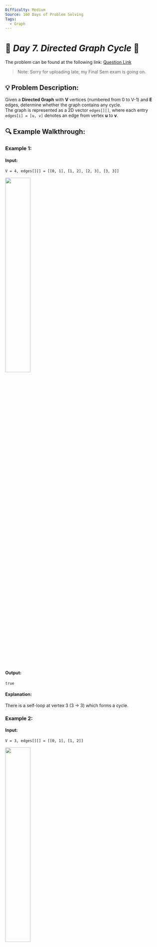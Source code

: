 ```yaml
---
Difficulty: Medium
Source: 160 Days of Problem Solving
Tags:
  - Graph
---
```


# 🚀 _Day 7. Directed Graph Cycle_ 🧠

The problem can be found at the following link: [Question Link](https://www.geeksforgeeks.org/batch/gfg-160-problems/track/graph-gfg-160/problem/detect-cycle-in-a-directed-graph)

> Note: Sorry for uploading late, my Final Sem exam is going on.

## 💡 **Problem Description:**

Given a **Directed Graph** with **V** vertices (numbered from 0 to V-1) and **E** edges, determine whether the graph contains any cycle.  
The graph is represented as a 2D vector `edges[][]`, where each entry `edges[i] = [u, v]` denotes an edge from vertex **u** to **v**.

## 🔍 **Example Walkthrough:**

### **Example 1:**

#### **Input:**

```
V = 4, edges[][] = [[0, 1], [1, 2], [2, 3], [3, 3]]
```

<img src="https://github.com/user-attachments/assets/21442886-5a6a-4278-86ae-bc2b7d397a96" width="40%">

#### **Output:**

```
true
```

#### **Explanation:**

There is a self-loop at vertex 3 (3 -> 3) which forms a cycle.

### **Example 2:**

#### **Input:**

```
V = 3, edges[][] = [[0, 1], [1, 2]]
```

<img src="https://github.com/user-attachments/assets/e029ecbb-377d-4dcb-bf42-01eed3f04149" width="40%">

#### **Output:**

```
false
```

#### **Explanation:**

There is no cycle in the graph.

## 🎯 **My Approach:**

### **Kahn’s Algorithm (BFS-based Cycle Detection)**

1. **Build the Graph and Compute In-Degrees:**

   - Convert the edge list into an adjacency list.
   - Compute the in-degree for each vertex.

2. **Initialize a Queue:**

   - Add all vertices with zero in-degree into a queue.

3. **Process Vertices:**

   - While the queue is not empty, remove a vertex and decrement the in-degree of its neighbors.
   - If any neighbor’s in-degree becomes zero, add it to the queue.
   - Count the number of vertices processed.

4. **Cycle Check:**
   - If the count of processed vertices is not equal to V, a cycle exists.

## 🕒 **Time and Auxiliary Space Complexity**

- **Expected Time Complexity:** O(V + E), since each vertex and edge is processed once.
- **Expected Auxiliary Space Complexity:** O(V + E), due to the in-degree array, adjacency list, and queue.

## 📝 **Solution Code**

## **Code (C)**

```c
bool isCycle(struct graph *g, int n, int m) {
    int in[N] = {}, q[N], f = 0, r = 0, c = 0;
    for (int i = 0; i < n; i++)
        for (struct ListNode *p = g->head[i]; p; p = p->next)
            in[p->data]++;
    for (int i = 0; i < n; i++) if (!in[i]) q[r++] = i;
    while (f < r) {
        int u = q[f++];
        c++;
        for (struct ListNode *p = g->head[u]; p; p = p->next)
            if (--in[p->data] == 0) q[r++] = p->data;
    }
    return c != n;
}
```

## **Code (C++)**

```cpp
class Solution {
public:
    bool isCyclic(int V, vector<vector<int>>& edges) {
        vector<vector<int>> g(V);
        vector<int> in(V);
        for (auto& e : edges) g[e[0]].push_back(e[1]), in[e[1]]++;
        queue<int> q;
        for (int i = 0; i < V; i++) if (!in[i]) q.push(i);
        int c = 0;
        while (!q.empty()) {
            int u = q.front(); q.pop(); c++;
            for (int v : g[u]) if (--in[v] == 0) q.push(v);
        }
        return c != V;
    }
};
```

<details>
<summary><h2 align="center">⚡ Alternative Approaches</h2></summary>

## 📊 **2️⃣ DFS-Based Cycle Detection (Recursive)**

#### **Algorithm Steps:**

1. Build an adjacency list from the edge list.
2. Use two arrays: `visited` (to mark processed nodes) and `recStack` (to track nodes in the current DFS recursion).
3. For each unvisited node, run a DFS.
4. If you reach a node that is already in the recursion stack, a cycle exists.

```cpp
class Solution {
    bool dfs(int u, vector<vector<int>>& g, vector<bool>& vis, vector<bool>& recStack) {
        vis[u] = recStack[u] = true;
        for (int v : g[u]) {
            if (!vis[v] && dfs(v, g, vis, recStack))
                return true;
            else if (recStack[v])
                return true;
        }
        recStack[u] = false;
        return false;
    }
public:
    bool isCyclic(int V, vector<vector<int>>& edges) {
        vector<vector<int>> g(V);
        for (auto &e : edges)
            g[e[0]].push_back(e[1]);
        vector<bool> vis(V, false), recStack(V, false);
        for (int i = 0; i < V; i++)
            if (!vis[i] && dfs(i, g, vis, recStack))
                return true;
        return false;
    }
};
```

#### 📝 **Complexity Analysis:**

- **Time Complexity:** `O(V + E)`
- **Space Complexity:** `O(V)` for recursion stack and visited tracking

#### ✅ **Why This Approach?**

This DFS-based method is intuitive for cycle detection and often simpler to implement, but may face recursion depth issues for very deep graphs.

## 📊 **3️⃣ DFS-Based Cycle Detection (Iterative using Stack)**

#### **Algorithm Steps:**

1. Convert the edge list into an adjacency list.
2. Instead of recursion, use an explicit stack along with two marker arrays to track visited nodes and nodes currently in the stack.
3. Check for back edges indicating a cycle.

```cpp
class Solution {
public:
    bool isCyclic(int V, vector<vector<int>>& edges) {
        vector<vector<int>> g(V);
        for (auto &e : edges)
            g[e[0]].push_back(e[1]);
        vector<bool> vis(V, false), inStack(V, false);
        for (int i = 0; i < V; i++) {
            if (!vis[i]) {
                stack<int> st;
                st.push(i);
                while (!st.empty()) {
                    int u = st.top();
                    if (!vis[u]) {
                        vis[u] = inStack[u] = true;
                    }
                    bool found = false;
                    for (int v : g[u]) {
                        if (!vis[v]) {
                            st.push(v);
                            found = true;
                            break;
                        } else if (inStack[v]) {
                            return true;
                        }
                    }
                    if (!found) {
                        inStack[u] = false;
                        st.pop();
                    }
                }
            }
        }
        return false;
    }
};
```

#### 📝 **Complexity Analysis:**

- **Time Complexity:** `O(V + E)`
- **Space Complexity:** `O(V)`

#### ✅ **Why This Approach?**

It avoids recursion by using an explicit stack, which is useful in environments with limited recursion depth, though the logic can be slightly more complex.

### 🆚 **Comparison of Approaches**

| **Approach**                    | ⏱️ **Time Complexity** | 🗂️ **Space Complexity** | ✅ **Pros**                                     | ⚠️ **Cons**                                  |
| ------------------------------- | ---------------------- | ----------------------- | ----------------------------------------------- | -------------------------------------------- |
| **Kahn’s Algorithm (BFS)**      | 🟢 O(V + E)            | 🟡 O(V + E)             | Iterative; detects cycles via topological order | Requires extra space for the in-degree array |
| **DFS (Recursive)**             | 🟢 O(V + E)            | 🟢 O(V)                 | Simple; intuitive for cycle detection           | Risk of stack overflow on deep graphs        |
| **DFS (Iterative using Stack)** | 🟢 O(V + E)            | 🟢 O(V)                 | Avoids recursion; explicit stack control        | Slightly more complex to implement           |

✅ **Best Choice?**

- Use **Kahn’s Algorithm** when you also need topological ordering or a fully iterative solution.
- Use **DFS (Recursive)** for simpler implementations on smaller or moderately sized graphs.
- Use **DFS (Iterative)** in environments where recursion depth is a concern.

</details>

## **Code (Java)**

```java
class Solution {
    public boolean isCyclic(int V, int[][] edges) {
        List<Integer>[] g = new ArrayList[V];
        int[] in = new int[V];
        for (int i = 0; i < V; i++) g[i] = new ArrayList<>();
        for (int[] e : edges) { g[e[0]].add(e[1]); in[e[1]]++; }
        Queue<Integer> q = new ArrayDeque<>();
        for (int i = 0; i < V; i++) if (in[i] == 0) q.add(i);
        int c = 0;
        while (!q.isEmpty()) {
            int u = q.poll(); c++;
            for (int v : g[u]) if (--in[v] == 0) q.add(v);
        }
        return c != V;
    }
}
```

## **Code (Python)**

```python
class Solution:
    def isCycle(self, V, edges):
        g = [[] for _ in range(V)]
        in_d = [0]*V
        for u, v in edges: g[u].append(v); in_d[v] += 1
        q = [i for i in range(V) if in_d[i] == 0]
        c = 0
        while q:
            u = q.pop(0); c += 1
            for v in g[u]:
                in_d[v] -= 1
                if in_d[v] == 0: q.append(v)
        return c != V
```

## 🎯 **Contribution and Support:**

For discussions, questions, or doubts related to this solution, feel free to connect on LinkedIn: [Any Questions](https://www.linkedin.com/in/patel-hetkumar-sandipbhai-8b110525a/). Let’s make this learning journey more collaborative!

⭐ **If you find this helpful, please give this repository a star!** ⭐

---

<div align="center">
  <h3><b>📍Visitor Count</b></h3>
</div>

<p align="center">
  <img src="https://visitor-badge.laobi.icu/badge?page_id=Hunterdii.GeeksforGeeks-POTD" />
</p>
